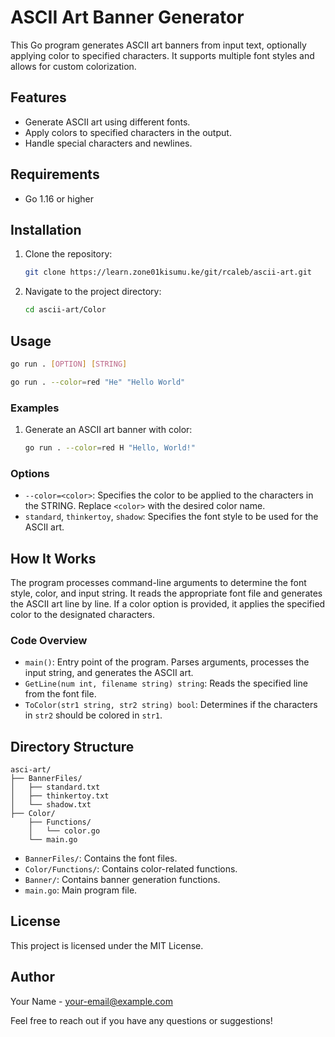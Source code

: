 # ASCII Art Banner Generator

This Go program generates ASCII art banners from input text, optionally applying color to specified characters. It supports multiple font styles and allows for custom colorization.

## Features

- Generate ASCII art using different fonts.
- Apply colors to specified characters in the output.
- Handle special characters and newlines.

## Requirements

- Go 1.16 or higher

## Installation

1. Clone the repository:
    ```sh
    git clone https://learn.zone01kisumu.ke/git/rcaleb/ascii-art.git
    ```
2. Navigate to the project directory:
    ```sh
    cd ascii-art/Color
    ```

## Usage

```sh
go run . [OPTION] [STRING]

go run . --color=red "He" "Hello World"

```

### Examples


1. Generate an ASCII art banner with color:
    ```sh
    go run . --color=red H "Hello, World!"
    ```

### Options

- `--color=<color>`: Specifies the color to be applied to the characters in the STRING. Replace `<color>` with the desired color name.
- `standard`, `thinkertoy`, `shadow`: Specifies the font style to be used for the ASCII art.

## How It Works

The program processes command-line arguments to determine the font style, color, and input string. It reads the appropriate font file and generates the ASCII art line by line. If a color option is provided, it applies the specified color to the designated characters.

### Code Overview

- `main()`: Entry point of the program. Parses arguments, processes the input string, and generates the ASCII art.
- `GetLine(num int, filename string) string`: Reads the specified line from the font file.
- `ToColor(str1 string, str2 string) bool`: Determines if the characters in `str2` should be colored in `str1`.

## Directory Structure

```
asci-art/
├── BannerFiles/
│   ├── standard.txt
│   ├── thinkertoy.txt
│   └── shadow.txt
├── Color/
    ├── Functions/
    │   └── color.go 
    └── main.go
```

- `BannerFiles/`: Contains the font files.
- `Color/Functions/`: Contains color-related functions.
- `Banner/`: Contains banner generation functions.
- `main.go`: Main program file.

## License

This project is licensed under the MIT License.

## Author

Your Name - [your-email@example.com](mailto:your-email@example.com)

Feel free to reach out if you have any questions or suggestions!